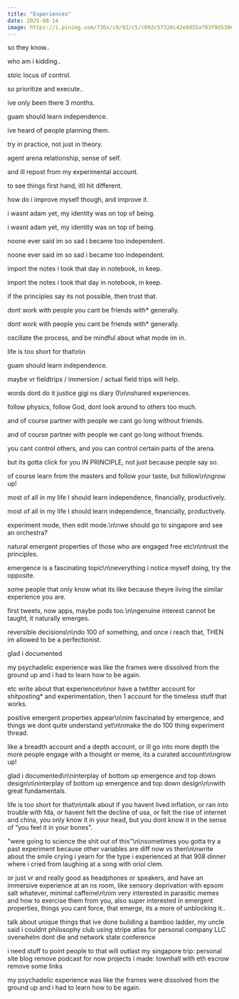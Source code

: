 ```yaml
---
title: "Experiences"
date: 2025-08-14
image: https://i.pinimg.com/736x/c0/92/c5/c092c57320c42e8d55af83f9d5306314.jpg
---
```


so they know..

who am i kidding..

stoic locus of control.

so prioritize and execute..

ive only been there 3 months.

guam should learn independence.

ive heard of people planning them.

try in practice, not just in theory.

agent arena relationship, sense of self.

and ill repost from my experimental account.

to see things first hand, itll hit different.

how do i improve myself though, and improve it.

i wasnt adam yet, my identity was on top of being.

i wasnt adam yet, my identity was on top of being.

noone ever said im so sad i became too independent.

noone ever said im so sad i became too independent.

import the notes i took that day in notebook, in keep.

import the notes i took that day in notebook, in keep.

if the principles say its not possible, then trust that.

dont work with people you cant be friends with* generally.

dont work with people you cant be friends with* generally.

oscillate the process, and be mindful about what mode im in.

life is too short for that\n\n

guam should learn independence.

maybe vr fieldtrips / immersion / actual field trips will help.

words dont do it justice gigi ns diary 0\n\nshared experiences.

follow physics, follow God, dont look around to others too much.

and of course partner with people we cant go long without friends.

and of course partner with people we cant go long without friends.

you cant control others, and you can control certain parts of the arena.

but its gotta click for you IN PRINCIPLE, not just because people say so.

of course learn from the masters and follow your taste, but follow\n\ngrow up!

most of all in my life I should learn independence, financially, productively.

most of all in my life I should learn independence, financially, productively.

experiment mode, then edit mode.\n\nwe should go to singapore and see an orchestra?

natural emergent properties of those who are engaged free etc\n\ntrust the principles.

emergence is a fascinating topic\n\neverything i notice myself doing, try the opposite.

some people that only know what its like because theyre living the similar experience you are.

first tweets, now apps, maybe pods too.\n\ngenuine interest cannot be taught, it naturally emerges.

reversible decisions\n\ndo 100 of something, and once i reach that, THEN im allowed to be a perfectionist.

glad i documented

my psychadelic experience was like the frames were dissolved from the ground up and i had to learn how to be again.

etc write about that experience\n\nor have a twtitter account for shitposting* and experimentation, then 1 account for the timeless stuff that works.

positive emergent properties appear\n\nim fascinated by emergence, and things we dont quite understand yet\n\nmake the do 100 thing experiment thread.

like a breadth account and a depth account, or ill go into more depth the more people engage with a thought or meme, its a curated account\n\ngrow up!

glad i documented\n\ninterplay of bottom up emergence and top down design\n\ninterplay of bottom up emergence and top down design\n\nwith great fundamentals.

life is too short for that\n\ntalk about if you havent lived inflation, or ran into trouble with fda, or havent felt the decline of usa, or felt the rise of internet and china, you only know it in your head, but you dont know it in the sense of “you feel it in your bones”.

"were going to science the shit out of this"\n\nsometimes you gotta try a past experiment because other variables are diff now vs then\n\nwrite about the smile crying i yearn for the type i experienced at that 908 dinner where i cried from laughing at a song with oriol clem.

or just vr and really good as headphones or speakers, and have an immersive experience at an ns room, like sensory deprivation with epsom salt whatever, minimal caffeine\n\nim very interested in parasitic memes and how to exercise them from you, also super interested in emergent properties, things you cant force, that emerge, its a more of unblocking it..

talk about unique things that ive done
building a bamboo ladder, my uncle said i couldnt
philosophy club
using stripe atlas for personal company LLC
overwhelm
dont die and network state conference

i need stuff to point people to that will outlast my singapore trip:
personal site
blog
remove podcast for now
projects i made: townhall with eth escrow
remove some links





my psychadelic experience was like the frames were dissolved from the ground up and i had to learn how to be again.
